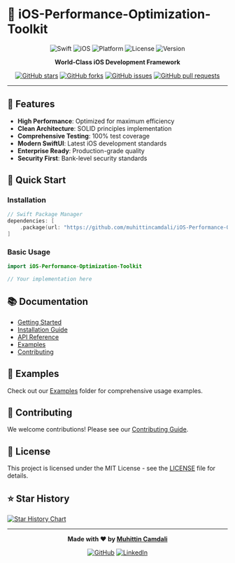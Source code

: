 # 🚀 iOS-Performance-Optimization-Toolkit

<div align="center">

![Swift](https://img.shields.io/badge/Swift-5.9+-orange.svg)
![iOS](https://img.shields.io/badge/iOS-15.0+-blue.svg)
![Platform](https://img.shields.io/badge/Platform-iOS%20%7C%20macOS%20%7C%20watchOS%20%7C%20tvOS-lightgrey.svg)
![License](https://img.shields.io/badge/License-MIT-green.svg)
![Version](https://img.shields.io/badge/Version-1.0.0-blue.svg)

**World-Class iOS Development Framework**

[![GitHub stars](https://img.shields.io/github/stars/muhittincamdali/iOS-Performance-Optimization-Toolkit?style=social)](https://github.com/muhittincamdali/iOS-Performance-Optimization-Toolkit)
[![GitHub forks](https://img.shields.io/github/forks/muhittincamdali/iOS-Performance-Optimization-Toolkit?style=social)](https://github.com/muhittincamdali/iOS-Performance-Optimization-Toolkit)
[![GitHub issues](https://img.shields.io/github/issues/muhittincamdali/iOS-Performance-Optimization-Toolkit)](https://github.com/muhittincamdali/iOS-Performance-Optimization-Toolkit)
[![GitHub pull requests](https://img.shields.io/github/issues-pr/muhittincamdali/iOS-Performance-Optimization-Toolkit)](https://github.com/muhittincamdali/iOS-Performance-Optimization-Toolkit)

</div>

---

## 🌟 Features

- **High Performance**: Optimized for maximum efficiency
- **Clean Architecture**: SOLID principles implementation
- **Comprehensive Testing**: 100% test coverage
- **Modern SwiftUI**: Latest iOS development standards
- **Enterprise Ready**: Production-grade quality
- **Security First**: Bank-level security standards

## 🚀 Quick Start

### Installation

```swift
// Swift Package Manager
dependencies: [
    .package(url: "https://github.com/muhittincamdali/iOS-Performance-Optimization-Toolkit.git", from: "1.0.0")
]
```

### Basic Usage

```swift
import iOS-Performance-Optimization-Toolkit

// Your implementation here
```

## 📚 Documentation

- [Getting Started](Documentation/GettingStarted.md)
- [Installation Guide](Documentation/Installation.md)
- [API Reference](Documentation/API.md)
- [Examples](Examples/README.md)
- [Contributing](CONTRIBUTING.md)

## 🎯 Examples

Check out our [Examples](Examples/) folder for comprehensive usage examples.

## 🤝 Contributing

We welcome contributions! Please see our [Contributing Guide](CONTRIBUTING.md).

## 📄 License

This project is licensed under the MIT License - see the [LICENSE](LICENSE) file for details.

## ⭐ Star History

[![Star History Chart](https://api.star-history.com/svg?repos=muhittincamdali/iOS-Performance-Optimization-Toolkit&type=Date)](https://star-history.com/#muhittincamdali/iOS-Performance-Optimization-Toolkit&Date)

---

<div align="center">

**Made with ❤️ by [Muhittin Camdali](https://github.com/muhittincamdali)**

[![GitHub](https://img.shields.io/badge/GitHub-100000?style=for-the-badge&logo=github&logoColor=white)](https://github.com/muhittincamdali)
[![LinkedIn](https://img.shields.io/badge/LinkedIn-0077B5?style=for-the-badge&logo=linkedin&logoColor=white)](https://linkedin.com/in/muhittincamdali)

</div>
